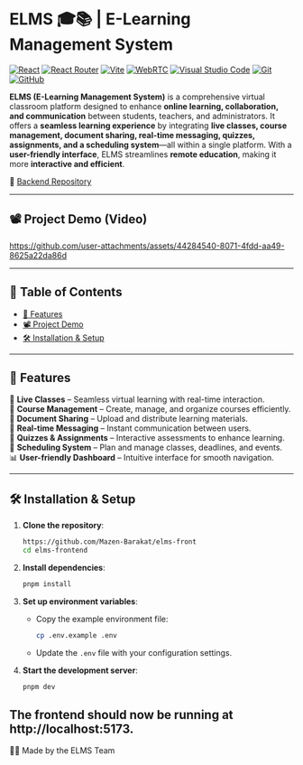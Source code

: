# ELMS 🎓📚 | E-Learning Management System  

[![React](https://img.shields.io/badge/React-%2320232a.svg?logo=react&logoColor=%2361DAFB)](#) 
[![React Router](https://img.shields.io/badge/React_Router-CA4245?logo=react-router&logoColor=white)](#) 
[![Vite](https://img.shields.io/badge/Vite-646CFF?logo=vite&logoColor=fff)](#) 
[![WebRTC](https://img.shields.io/badge/WebRTC-008000?logo=webrtc&logoColor=white)](#) 
[![Visual Studio Code](https://custom-icon-badges.demolab.com/badge/Visual%20Studio%20Code-0078d7.svg?logo=vsc&logoColor=white)](#) 
[![Git](https://img.shields.io/badge/Git-F05032?logo=git&logoColor=fff)](#) 
[![GitHub](https://img.shields.io/badge/GitHub-%23121011.svg?logo=github&logoColor=white)](#)

**ELMS (E-Learning Management System)** is a comprehensive virtual classroom platform designed to enhance **online learning, collaboration, and communication** between students, teachers, and administrators. It offers a **seamless learning experience** by integrating **live classes, course management, document sharing, real-time messaging, quizzes, assignments, and a scheduling system**—all within a single platform. With a **user-friendly interface**, ELMS streamlines **remote education**, making it more **interactive and efficient**.


📂 [Backend Repository](https://github.com/Mazen-Barakat/elms-backend) 

---

## 📽️ Project Demo (Video)  

https://github.com/user-attachments/assets/44284540-8071-4fdd-aa49-8625a22da86d

---

## 📖 Table of Contents  

- [🌟 Features](#-features)  
- [📽️ Project Demo](#️-project-demo-video)  
- [🛠 Installation & Setup](#️-installation--setup)  

---

## 🌟 Features  

🎥 **Live Classes** – Seamless virtual learning with real-time interaction.  
📂 **Course Management** – Create, manage, and organize courses efficiently.  
📄 **Document Sharing** – Upload and distribute learning materials.  
💬 **Real-time Messaging** – Instant communication between users.  
📝 **Quizzes & Assignments** – Interactive assessments to enhance learning.  
📅 **Scheduling System** – Plan and manage classes, deadlines, and events.  
📊 **User-friendly Dashboard** – Intuitive interface for smooth navigation.  


---

## 🛠️ Installation & Setup

1. **Clone the repository**:

   ```bash
   https://github.com/Mazen-Barakat/elms-front
   cd elms-frontend
   ```

2. **Install dependencies**:

   ```bash
   pnpm install
   ```

3. **Set up environment variables**:

   - Copy the example environment file:
     ```bash
     cp .env.example .env
     ```
   - Update the `.env` file with your configuration settings.

4. **Start the development server**:

   ```bash
   pnpm dev
   ```
  The frontend should now be running at http://localhost:5173.
---

👨‍💻 Made by the ELMS Team
